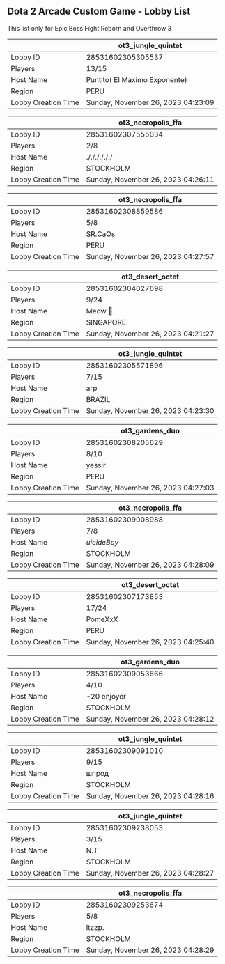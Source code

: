 ## Dota 2 Arcade Custom Game - Lobby List

This list only for Epic Boss Fight Reborn and Overthrow 3

|  | ot3_jungle_quintet |
| ------ | ------ |
| Lobby ID | 28531602305305537 |
| Players | 13/15 |
| Host Name | Puntito( El Maximo Exponente) |
| Region | PERU |
| Lobby Creation Time | Sunday, November 26, 2023 04:23:09 |


|  | ot3_necropolis_ffa |
| ------ | ------ |
| Lobby ID | 28531602307555034 |
| Players | 2/8 |
| Host Name | ././././././ |
| Region | STOCKHOLM |
| Lobby Creation Time | Sunday, November 26, 2023 04:26:11 |


|  | ot3_necropolis_ffa |
| ------ | ------ |
| Lobby ID | 28531602308859586 |
| Players | 5/8 |
| Host Name | SR.CaOs |
| Region | PERU |
| Lobby Creation Time | Sunday, November 26, 2023 04:27:57 |


|  | ot3_desert_octet |
| ------ | ------ |
| Lobby ID | 28531602304027698 |
| Players | 9/24 |
| Host Name | Meow 🐾 |
| Region | SINGAPORE |
| Lobby Creation Time | Sunday, November 26, 2023 04:21:27 |


|  | ot3_jungle_quintet |
| ------ | ------ |
| Lobby ID | 28531602305571896 |
| Players | 7/15 |
| Host Name | arp |
| Region | BRAZIL |
| Lobby Creation Time | Sunday, November 26, 2023 04:23:30 |


|  | ot3_gardens_duo |
| ------ | ------ |
| Lobby ID | 28531602308205629 |
| Players | 8/10 |
| Host Name | yessir |
| Region | PERU |
| Lobby Creation Time | Sunday, November 26, 2023 04:27:03 |


|  | ot3_necropolis_ffa |
| ------ | ------ |
| Lobby ID | 28531602309008988 |
| Players | 7/8 |
| Host Name | $uicideBoy$ |
| Region | STOCKHOLM |
| Lobby Creation Time | Sunday, November 26, 2023 04:28:09 |


|  | ot3_desert_octet |
| ------ | ------ |
| Lobby ID | 28531602307173853 |
| Players | 17/24 |
| Host Name | PomeXxX |
| Region | PERU |
| Lobby Creation Time | Sunday, November 26, 2023 04:25:40 |


|  | ot3_gardens_duo |
| ------ | ------ |
| Lobby ID | 28531602309053666 |
| Players | 4/10 |
| Host Name | -20 enjoyer |
| Region | STOCKHOLM |
| Lobby Creation Time | Sunday, November 26, 2023 04:28:12 |


|  | ot3_jungle_quintet |
| ------ | ------ |
| Lobby ID | 28531602309091010 |
| Players | 9/15 |
| Host Name | шпрод |
| Region | STOCKHOLM |
| Lobby Creation Time | Sunday, November 26, 2023 04:28:16 |


|  | ot3_jungle_quintet |
| ------ | ------ |
| Lobby ID | 28531602309238053 |
| Players | 3/15 |
| Host Name | N.T |
| Region | STOCKHOLM |
| Lobby Creation Time | Sunday, November 26, 2023 04:28:27 |


|  | ot3_necropolis_ffa |
| ------ | ------ |
| Lobby ID | 28531602309253674 |
| Players | 5/8 |
| Host Name | ltzzp. |
| Region | STOCKHOLM |
| Lobby Creation Time | Sunday, November 26, 2023 04:28:29 |


